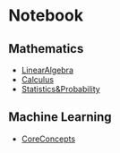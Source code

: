 # Notebook

## Mathematics

- [LinearAlgebra](LinearAlgebra/LinearAlgebra.md)
- [Calculus](Calculus/Calculus.md)
- [Statistics&Probability](StatisticsAndProbability/StatisticAndPrbability.md)

## Machine Learning

- [CoreConcepts](MachineLearning\CoreConcepts)